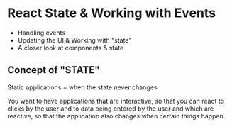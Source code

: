 # React State & Working with Events

- Handling events
- Updating the UI & Working with "state"
- A closer look at components & state

## Concept of "STATE"
Static applications = when the state never changes

You want to have applications that are interactive, so that you can react to clicks by the user and to data being entered by the user and which are reactive, so that the application also changes when certain things happen.